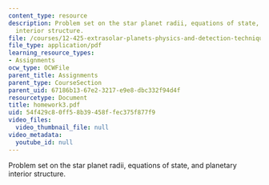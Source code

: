 ```yaml
---
content_type: resource
description: Problem set on the star planet radii, equations of state, and planetary
  interior structure.
file: /courses/12-425-extrasolar-planets-physics-and-detection-techniques-fall-2007/54f429c80ff58b39458ffec375f877f9_homework3.pdf
file_type: application/pdf
learning_resource_types:
- Assignments
ocw_type: OCWFile
parent_title: Assignments
parent_type: CourseSection
parent_uid: 67186b13-67e2-3217-e9e8-dbc332f94d4f
resourcetype: Document
title: homework3.pdf
uid: 54f429c8-0ff5-8b39-458f-fec375f877f9
video_files:
  video_thumbnail_file: null
video_metadata:
  youtube_id: null
---
```

Problem set on the star planet radii, equations of state, and planetary interior structure.

